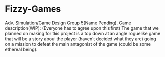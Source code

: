 # Fizzy-Games
Adv. Simulation/Game Design Group 5(Name Pending).
Game description(WIP): (Everyone has to agree upon this first) The game that we planned on making for this project is a top down at an angle roguelike game that will be a story about the player (haven’t decided what they are) going on a mission to defeat the main antagonist of the game (could be some ethereal being).


